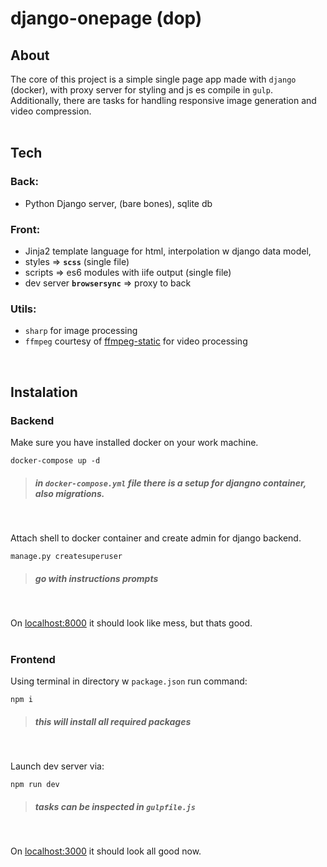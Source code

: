 # **django-onepage (dop)**

## **About**
The core of this project is a simple single page app made with `django` (docker), with proxy server for styling and js es compile in `gulp`. Additionally, there are tasks for handling responsive image generation and video compression.
<br>
<br>

## **Tech**
### **Back:**
+ Python Django server, (bare bones), sqlite db

### **Front:**
+ Jinja2 template language for html, interpolation w django data model,
+ styles => **`scss`** (single file)
+ scripts => es6 modules with iife output (single file)
+ dev server **`browsersync`** => proxy to back

### **Utils:**
+ `sharp` for image processing
+ `ffmpeg` courtesy of [ffmpeg-static](https://www.npmjs.com/package/ffmpeg-static) for video processing
<br>

## **Instalation**
### **Backend**
Make sure you have installed docker on your work machine.
```
docker-compose up -d
```
> ##### _in `docker-compose.yml` file there is a setup for **djangno** container, also migrations._
<br>

Attach shell to docker container and create admin for django backend.
```
manage.py createsuperuser
```
> ##### _go with instructions prompts_
<br>

On [localhost:8000](http://localhost:8000) it should look like mess, but thats good.
<br>
<br>

### **Frontend**
Using terminal in directory w `package.json` run command:
```
npm i
```
> ##### _this will install all required packages_
<br>

Launch dev server via:
```
npm run dev
```
> ##### _tasks can be inspected in `gulpfile.js`_
<br>

On [localhost:3000](http://localhost:3000) it should look all good now.
<br>
<br>
